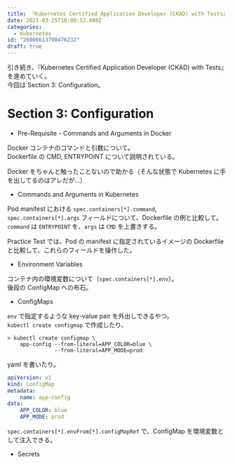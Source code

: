 ```yaml
---
title: 『Kubernetes Certified Application Developer (CKAD) with Tests』記録 - セクション3
date: 2021-03-25T16:00:52.000Z
categories:
  - Kubernetes
id: "26006613708476232"
draft: true
---
```

引き続き、『Kubernetes Certified Application Developer (CKAD) with Tests』を進めていく。  
今回は Section 3: Configuration。

# Section 3: Configuration 

- Pre-Requisite - Commands and Arguments in Docker

Docker コンテナのコマンドと引数について。  
Dockerfile の CMD, ENTRYPOINT について説明されている。

Docker をちゃんと触ったことないので助かる（そんな状態で Kubernetes に手を出してるのはアレだが...）

- Commands and Arguments in Kubernetes

Pod manifest における `spec.containers[*].command`, `spec.containers[*].args` フィールドについて、Dockerfile の例と比較して。  
`command` は `ENTRYPOINT` を、`args` は `CMD` を上書きする。

Practice Test では、Pod の manifest に指定されているイメージの Dockerfile と比較して、これらのフィールドを操作した。

- Environment Variables

コンテナ内の環境変数について（`spec.containers[*].env`）。  
後段の ConfigMap への布石。

- ConfigMaps

`env` で指定するような key-value pair を外出しできるやつ。  
`kubectl create configmap` で作成したり、

```shell
> kubectl create configmap \
    app-config --from-literal=APP_COLOR=blue \
               --from-literal=APP_MODE=prod
```

yaml を書いたり。

```yaml
apiVersion: v1
kind: ConfigMap
metadata:
    name: app-config
data:
    APP_COLOR: blue
    APP_MODE: prod
```

`spec.containers[*].envFrom[*].configMapRef` で、ConfigMap を環境変数として注入できる。

- Secrets
